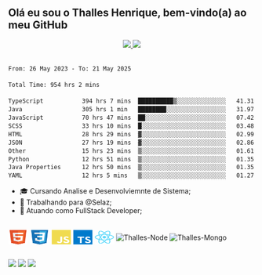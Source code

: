 ## Olá eu sou o Thalles Henrique, bem-vindo(a) ao meu GitHub

<div align="center">
  <a href="https://github.com/Thalles-HsA">
  <img height="180em" src="https://github-readme-stats.vercel.app/api?username=Thalles-HsA&show_icons=true&theme=radical&include_all_commits=true&count_private=true"/>
  <img height="180em" src="https://github-readme-stats.vercel.app/api/top-langs/?username=Thalles-HsA&exclude_repo=github-readme-stats,Pong,Freeway-JS&langs_count=5&theme=radical"/>
</div><br>
  
  <!--START_SECTION:waka-->

```txt
From: 26 May 2023 - To: 21 May 2025

Total Time: 954 hrs 2 mins

TypeScript           394 hrs 7 mins  ██████████▒░░░░░░░░░░░░░░   41.31 %
Java                 305 hrs 1 min   ████████░░░░░░░░░░░░░░░░░   31.97 %
JavaScript           70 hrs 47 mins  ██░░░░░░░░░░░░░░░░░░░░░░░   07.42 %
SCSS                 33 hrs 10 mins  █░░░░░░░░░░░░░░░░░░░░░░░░   03.48 %
HTML                 28 hrs 29 mins  ▓░░░░░░░░░░░░░░░░░░░░░░░░   02.99 %
JSON                 27 hrs 19 mins  ▓░░░░░░░░░░░░░░░░░░░░░░░░   02.86 %
Other                15 hrs 23 mins  ▒░░░░░░░░░░░░░░░░░░░░░░░░   01.61 %
Python               12 hrs 51 mins  ▒░░░░░░░░░░░░░░░░░░░░░░░░   01.35 %
Java Properties      12 hrs 50 mins  ▒░░░░░░░░░░░░░░░░░░░░░░░░   01.35 %
YAML                 12 hrs 5 mins   ▒░░░░░░░░░░░░░░░░░░░░░░░░   01.27 %
```

<!--END_SECTION:waka-->

  - 🎓 Cursando Analise e Desenvolviemnte de Sistema;
  - 🌱 Trabalhando para @Selaz;
  - 🎯 Atuando como FullStack Developer;
 
<div style="display: inline_block"><br>
  <img align="center" alt="Thalles-HTML" height="30" width="40" src="https://raw.githubusercontent.com/devicons/devicon/master/icons/html5/html5-original.svg">
  <img align="center" alt="Thalles-CSS" height="30" width="40" src="https://raw.githubusercontent.com/devicons/devicon/master/icons/css3/css3-original.svg">
  <img align="center" alt="Thalles-Js" height="30" width="40" src="https://raw.githubusercontent.com/devicons/devicon/master/icons/javascript/javascript-plain.svg">
  <img align="center" alt="Thalles-Ts" height="30" width="40" src="https://raw.githubusercontent.com/devicons/devicon/master/icons/typescript/typescript-plain.svg">
  <img align="center" alt="Thalles-React" height="30" width="40" src="https://raw.githubusercontent.com/devicons/devicon/master/icons/react/react-original.svg">
  <img align="center" alt="Thalles-Node" height="30" width="40" src="https://cdn.jsdelivr.net/gh/devicons/devicon/icons/nodejs/nodejs-original.svg" />
  <img align="center" alt="Thalles-Mongo" height="30" width="40" src="https://cdn.jsdelivr.net/gh/devicons/devicon/icons/mongodb/mongodb-original.svg" />
  
</div>

 ##
  
<div>
  <a href="https://www.linkedin.com/in/thalles-hsa" target="_blank"><img src="https://img.shields.io/badge/-LinkedIn-%230077B5?style=for-the-badge&logo=linkedin&logoColor=white" target="_blank"></a> 
  <a href="https://instagram.com/thalleshsa" target="_blank"><img src="https://img.shields.io/badge/-Instagram-%23E4405F?style=for-the-badge&logo=instagram&logoColor=white" target="_blank"></a>
  <a href = "mailto:thsa.henrique@gmail.com"><img src="https://img.shields.io/badge/-Gmail-%23333?style=for-the-badge&logo=gmail&logoColor=white" target="_blank"></a>
   
</div>
